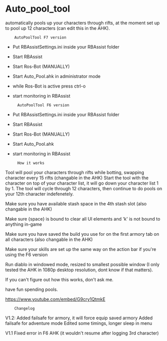 # Auto_pool_tool
automatically pools up your characters through rifts, at the moment set up to pool up 12 characters (can edit this in the AHK).

		AutoPoolTool F7 version

- Put RBAssistSettings.ini inside your RBAssist folder
- Start RBAssist
- Start Ros-Bot (MANUALLY)
- Start Auto_Pool.ahk in administrator mode
- while Ros-Bot is active press ctrl-o
- start monitoring in RBAssist




		AutoPoolTool F6 version

- Put RBAssistSettings.ini inside your RBAssist folder
- Start RBAssist
- Start Ros-Bot (MANUALLY)
- Start Auto_Pool.ahk
- start monitoring in RBAssist



		How it works

Tool will pool your characters through rifts while botting, swapping character every 15 rifts (changable in the AHK)
Start the tool with the character on top of your character list, it will go down your character list 1 by 1.
The tool will cycle through 12 characters, then continue to do pools on your 12th character indefenetely.

Make sure you have available stash space in the 4th stash slot (also changable in the AHK)

Make sure {space} is bound to clear all UI elements and 'k' is not bound to anything in-game

Make sure you have saved the build you use for on the first armory tab on all characters (also changable in the AHK)

Make sure your skills are set up the same way on the action bar if you're using the F6 version

Run diablo in windowed mode, resized to smallest possible window (I only tested the AHK in 1080p desktop resolution, dont know if that matters).

If you can't figure out how this works, don't ask me.

have fun spending pools.

https://www.youtube.com/embed/G9cry1QtmkE

		Changelog

V1.2:
Added failsafe for armory, it will force equip saved armory
Added failsafe for adventure mode
Edited some timings, longer sleep in menu
     
V1.1
Fixed error in F6 AHK (it wouldn't resume after logging 3rd character)

